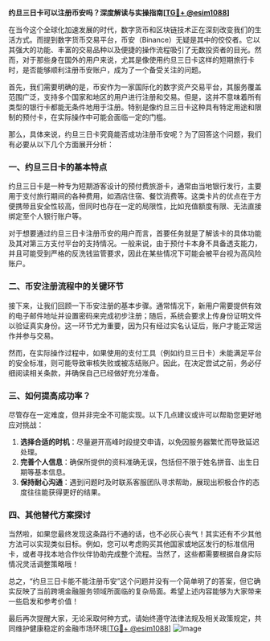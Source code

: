 **约旦三日卡可以注册币安吗？深度解读与实操指南[[TG💪+ @esim1088](https://t.me/s/esim1088)]**

在当今这个全球化加速发展的时代，数字货币和区块链技术正在深刻改变我们的生活方式。而提到数字货币交易平台，币安（Binance）无疑是其中的佼佼者。它以其强大的功能、丰富的交易品种以及便捷的操作流程吸引了无数投资者的目光。然而，对于那些身在国外的用户来说，尤其是像使用约旦三日卡这样的短期旅行卡时，是否能够顺利注册币安账户，成为了一个备受关注的问题。

首先，我们需要明确的是，币安作为一家国际化的数字资产交易平台，其服务覆盖范围广泛，支持多个国家和地区的用户进行注册和交易。但是，这并不意味着所有类型的银行卡都能无条件地用于注册。特别是像约旦三日卡这种具有特定用途和限制的预付卡，在实际操作中可能会面临一定的门槛。

那么，具体来说，约旦三日卡究竟能否成功注册币安呢？为了回答这个问题，我们有必要从以下几个方面展开分析：

### 一、约旦三日卡的基本特点

约旦三日卡是一种专为短期游客设计的预付费旅游卡，通常由当地银行发行，主要用于支付旅行期间的各种费用，如酒店住宿、餐饮消费等。这类卡片的优点在于方便携带且安全性较高，但同时也存在一定的局限性，比如充值额度有限、无法直接绑定至个人银行账户等。

对于想要通过约旦三日卡注册币安的用户而言，首要任务就是了解该卡的具体功能及其对第三方支付平台的支持情况。一般来说，由于预付卡本身不具备透支能力，并且可能受到严格的反洗钱监管要求，因此在某些情况下可能会被平台视为高风险账户。

### 二、币安注册流程中的关键环节

接下来，让我们回顾一下币安注册的基本步骤。通常情况下，新用户需要提供有效的电子邮件地址并设置密码来完成初步注册；随后，系统会要求上传身份证明文件以验证真实身份。这一环节尤为重要，因为只有经过实名认证后，账户才能正常运作并参与交易。

然而，在实际操作过程中，如果使用的支付工具（例如约旦三日卡）未能满足平台的安全标准，则可能导致审核失败或被冻结账户。因此，在决定尝试之前，务必仔细阅读相关条款，并确保自己已经做好充分准备。

### 三、如何提高成功率？

尽管存在一定难度，但并非完全不可能实现。以下几点建议或许可以帮助您更好地应对挑战：

1. **选择合适的时机**：尽量避开高峰时段提交申请，以免因服务器繁忙而导致延迟处理。
2. **完善个人信息**：确保所提供的资料准确无误，包括但不限于姓名拼音、出生日期等基本信息。
3. **保持耐心沟通**：遇到问题时及时联系客服团队寻求帮助，展现出积极合作的态度往往能获得更好的结果。

### 四、其他替代方案探讨

当然啦，如果您最终发现这条路行不通的话，也不必灰心丧气！其实还有不少其他方法可以实现类似目标。例如，您可以考虑购买其他国家或地区发行的标准信用卡，或者寻找本地合作伙伴协助完成整个流程。当然了，这些都需要根据自身实际情况灵活调整策略哦！

总之，“约旦三日卡能不能注册币安”这个问题并没有一个简单明了的答案，但它确实反映了当前跨境金融服务领域所面临的复杂局面。希望上述内容能够为大家带来一些启发和参考价值！

最后再次提醒大家，无论采取何种方式，请始终遵守法律法规及相关政策规定，共同维护健康稳定的金融市场环境[[TG💪+ @esim1088](https://t.me/s/esim1088)] ![Image](https://i.postimg.cc/4NQfJmqS/Snipaste-2025-05-13-00-14-12.png)
